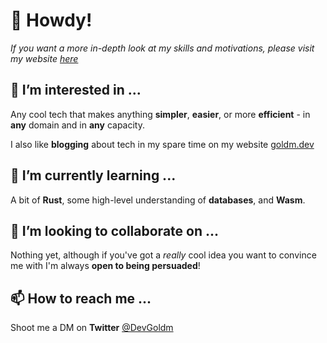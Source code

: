 # 👋 Howdy!

_If you want a more in-depth look at my skills and motivations, please visit my website [here](https://goldm.dev/about)_

## 👀 I’m interested in ...
Any cool tech that makes anything **simpler**, **easier**, or more **efficient**  - in **any** domain and in **any** capacity.

I also like **blogging** about tech in my spare time on my website [goldm.dev](https://goldm.dev/blog) 

## 🌱 I’m currently learning ...
A bit of **Rust**, some high-level understanding of **databases**, and **Wasm**.

## 💞️ I’m looking to collaborate on ...
Nothing yet, although if you've got a _really_ cool idea you want to convince me with I'm always **open to being persuaded**!

## 📫 How to reach me ...
Shoot me a DM on **Twitter** [@DevGoldm](https://twitter.com/DevGoldm)
